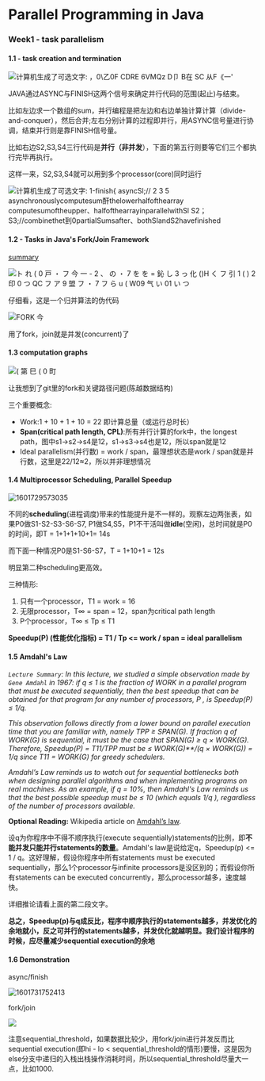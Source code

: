 # Parallel Programming in Java

### Week1 - task parallelism

#### 1.1 - task creation and termination

![计算机生成了可选文字: ，0\乙0F CDRE 6VMQz D卩 B在 SC 从F《一'](https://raw.githubusercontent.com/ZhouMeng1998/computer-science-notes/main/IMG/202010/03/200331-184010.png)

JAVA通过ASYNC与FINISH这两个信号来确定并行代码的范围(起止)与结束。

比如左边求一个数组的sum，并行编程是把左边和右边单独计算计算（divide-and-conquer），然后合并;左右分别计算的过程即并行，用ASYNC信号量进行协调，结束并行则是靠FINISH信号量。 

比如右边S2,S3,S4三行代码是**并行（非并发**），下面的第五行则要等它们三个都执行完毕再执行。

这样一来，S2,S3,S4就可以用到多个processor(core)同时运行

![计算机生成了可选文字: 1-finish{ asyncSl;// 2 3 5 asynchronouslycomputesum酐thelowerhalfofthearray computesumoftheupper、halfofthearrayinparallelwithSl S2； S3;//combinethet到0partiaISumsafter、bothSIandS2havefinished](https://raw.githubusercontent.com/ZhouMeng1998/computer-science-notes/main/IMG/202010/03/200342-117414.png)

#### 1.2 - Tasks in Java's Fork/Join Framework

[summary](https://www.coursera.org/learn/parallel-programming-in-java/supplement/wlDUr/1-2-lecture-summary)

![ト  れ ( 0 戸 ・ フ 今 一 - 2 、 の ・ 7  を を = 鈊 し 3 っ  化 ()H く フ 引 1  ( ) 2 印 0 つ  QC フ  ア 9 盟 フ ・ 7 フ ら u  ( W09  气 い 01  い つ ](https://raw.githubusercontent.com/ZhouMeng1998/computer-science-notes/main/IMG/202010/03/200334-393410.png)

仔细看，这是一个归并算法的伪代码

![FORK 今 ](https://raw.githubusercontent.com/ZhouMeng1998/computer-science-notes/main/IMG/202010/03/200329-132830.png)

用了fork，join就是并发(concurrent)了

#### 1.3 computation graphs

![( 第 巳 ( 0 町 ](https://raw.githubusercontent.com/ZhouMeng1998/computer-science-notes/main/IMG/202010/03/200327-460574.png)

让我想到了git里的fork和关键路径问题(陈越数据结构)

 三个重要概念:

- Work:1 + 10 + 1 +      10 = 22 即计算总量（或运行总时长）
- **Span(critical path length, CPL)**:所有并行计算的fork中，the longest path，图中s1->s2->s4是12，s1->s3->s4也是12，所以span就是12
- Ideal parallelism(并行数) = work   / span，最理想状态是work / span就是并行数，这里是22/12≈2，所以并非理想情况

#### 1.4 Multiprocessor Scheduling, Parallel Speedup

![1601729573035](https://raw.githubusercontent.com/ZhouMeng1998/computer-science-notes/main/IMG/202010/03/205253-298173.png)

不同的**scheduling**(进程调度)带来的性能提升是不一样的。观察左边两张表，如果P0做S1-S2-S3-S6-S7, P1做S4,S5，P1不干活叫做**idle**(空闲)，总时间就是P0的时间，即T = 1+1+1+10+1= 14s

而下面一种情况P0是S1-S6-S7，T = 1+10+1 = 12s

明显第二种scheduling更高效。

三种情形:

1. 只有一个processor，T1 = work = 16
2. 无限processor，T∞ = span = 12，span为critical path length
3. P个processor，T∞ ≤ Tp ≤ T1

**Speedup(P) (性能优化指标) = T1 / Tp <= work / span = ideal parallelism**

#### 1.5 Amdahl's Law

*`Lecture Summary`: In this lecture, we studied a simple observation made by `Gene Amdahl` in 1967: if q ≤ 1 is the fraction of WORK in a parallel program that must be executed sequentially, then the best speedup that can be obtained for that program for any number of processors, P , is Speedup(P) ≤ 1/q.*

*This observation follows directly from a lower bound on parallel execution time that you are familiar with, namely TPP ≥ SPAN(G). If fraction q of WORK(G) is sequential, it must be the case that SPAN(G) ≥ q × WORK(G). Therefore, Speedup(P) = T11/TPP must be ≤ WORK(G)**/(q × WORK(G)) = 1/q since T11 = WORK(G) for greedy schedulers.*

*Amdahl’s Law reminds us to watch out for sequential bottlenecks both when designing parallel algorithms and when implementing programs on real machines. As an example, if q = 10%, then Amdahl's Law reminds us that the best possible speedup must be ≤ 10 (which equals 1/q ), regardless of the number of processors available.*

**Optional Reading:** Wikipedia article on [Amdahl’s law](https://en.wikipedia.org/wiki/Amdahl%27s_law#Speedup_in_a_serial_program).

设q为你程序中不得不顺序执行(execute sequentially)statements的比例，即**不能并发只能并行statements的数量**。Amdahl's law是说给定q，Speedup(p) <= 1 / q。这好理解，假设你程序中所有statements must be executed sequentially，那么1个processor与infinite processors是没区别的；而假设你所有statements can be executed concurrently，那么processor越多，速度越快。

详细推论请看上面的第二段文字。

**总之，Speedup(p)与q成反比，程序中顺序执行的statements越多，并发优化的余地就小，反之可并行的statements越多，并发优化就越明显。我们设计程序的时候，应尽量减少sequential execution的余地**

#### 1.6 Demonstration

async/finish

![1601731752413](https://raw.githubusercontent.com/ZhouMeng1998/computer-science-notes/main/IMG/202010/03/212913-388107.png)

fork/join

![](https://raw.githubusercontent.com/ZhouMeng1998/IMG/main/typora202010/04/155138-906645.jpeg?token=AL5RCTDKIRCM7IRHK2G2FPC7PF7UQ)

注意sequential_threshold，如果数据比较少，用fork/join进行并发反而比sequential execution(即hi - lo < sequential_threshold的情形)要慢，这是因为else分支中递归的入栈出栈操作消耗时间，所以sequential_threshold尽量大一点，比如1000.



